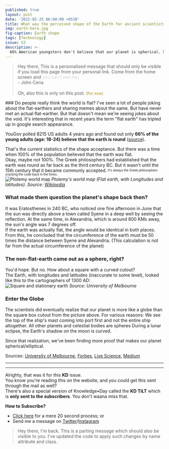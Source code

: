 ```yaml
---
published: true
layout: post
date: '2022-02-25 06:00:00 +0530'
title: What was the perceived shape of the Earth for ancient scientists?
img: earth-hero.jpg
fig-caption: Earth shape
tags: [Technology]
issue: 53
description: >-
  66% American youngsters don't believe that our planet is spherical. See what the scientists in the past believed.
---
```

<div class="personal-text">
<blockquote>Hey <span name="reader-fname">there</span>, This is a personalised message that should only be visible if you load this page from your personal link. Come from the home screen and <span style="color:lightgrey;">you can't see me</span>. <br/>- John Cena<br/><br/>Oh, also this is only on this post. <span style="color: darkgoldenrod; font-size: 12px;">(For now)</span></blockquote>
</div>
### Do people really think the world is flat?
I've seen a lot of people joking about the flat-earthers and sharing memes about the same. But have never met an actual flat-earther.  
But that doesn't mean we're seeing jokes about the void. It's interesting that in recent years the term "flat earth" has tripled up in google search appearance.  

YouGov polled 8215 US adults 4 years ago and found out only **66% of the young adults (age: 18-24) believe that the earth is round** ([source](https://www.forbes.com/sites/trevornace/2018/04/04/only-two-thirds-of-american-millennials-believe-the-earth-is-round/?sh=1702cf727ec6)).  

That's the current statistics of the shape acceptance. But there was a time when 100% of the population believed that the earth was flat.  
Okay, maybe not 100%. The Greek philosophers had established that the earth was round as far back as the third century BC. But it wasn't until the 15th century that it became commonly accepted. <sub><sup>It's always the Greek philosophers cracking the code back in the times.</sup></sub>  
![Ptolemy world map](https://upload.wikimedia.org/wikipedia/commons/thumb/2/23/PtolemyWorldMap.jpg/1280px-PtolemyWorldMap.jpg)
_Ptolemy's world map (Flat earth, with Longitudes and latitudes). Source: [Wikipedia](https://en.wikipedia.org/wiki/Ptolemy%27s_world_map)_


### What made them question the planet's shape back then?
It was Eratosthenes in 240 BC, who noticed one fine afternoon in June that the sun was directly above a town called Syene in a deep well by seeing the reflection.
At the same time, in Alexandria, which is around 800 KMs away, the sun's angle was 7 degrees off.  
If the earth was actually flat, the angle would be identical in both places. From this, he concluded that the circumference of the earth must be 50 times the distance between Syene and Alexandria. (This calculation is not far from the actual circumference of the planet)  

### The non-flat-earth came out as a sphere, right?
You'd hope. But no. How about a square with a curved cutout?  
The Earth, with longitudes and latitudes (inaccurate to some level), looked like this to the cartographers of 1300 AD:  
![Square and stationary earth](https://res-2.cloudinary.com/the-university-of-melbourne/image/upload/s--vq5ybZtD--/c_limit,f_auto,q_75,w_892/v1/pursuit-uploads/1bd/6b8/5e3/1bd6b85e33347a30e5e2e59b9fcfbed99650d0d4001244213f912abd54af.jpg)
_Source: University of Melbourne_

### Enter the Globe
The scientists did eventually realize that our planet is more like a globe than the square box cutout from the picture above. For various reasons:
We see the top of the ship's mast coming into port first and not the entire ship altogether.
All other planets and celestial bodies are spheres
During a lunar eclipse, the Earth's shadow on the moon is curved.

Since that realization, we've been finding more proof that makes our planet spherical/elliptical.  

Sources: [University of Melbourne](https://pursuit.unimelb.edu.au/articles/why-do-some-people-believe-the-earth-is-flat), [Forbes](https://www.forbes.com/sites/trevornace/2018/04/04/only-two-thirds-of-american-millennials-believe-the-earth-is-round/?sh=1702cf727ec6), [Live Science](https://www.livescience.com/24310-flat-earth-belief.html), [Medium](https://medium.com/starts-with-a-bang/who-discovered-the-earth-is-round-67dfc013402a)  

------
------

Alrighty, that was it for this **KD** issue.   
You know you're reading this on the website, and you could get this sent through the mail as well?  
There's also a special version of Knowledge•Day called the **KD TiLT** which is **only sent to the subscribers**. You don't waana miss that.  

**How to Subscribe?**  
- [Click here](https://knowledgeday.in/signup/?utm_source=kdweb_issue52&utm_medium=blog_conclusion&utm_campaign=issue52) for a mere 20 second process; or  
- Send me a message on [Twitter](https://twitter.com/knowledgedaynl?utm_source=kdweb_issue52&utm_medium=blog_conclusion&utm_campaign=issue52)/[Instagram](http://instagram.com/knowledgedaynl?utm_source=kdweb_issue52&utm_medium=blog_conclusion&utm_campaign=issue52)  

<div class="personal-text">
<blockquote>Hey <span name="reader-fname">there</span>, I'm back. This is a parting message which should also be visible to you. I've updated the code to apply such changes by name attribute and class.</blockquote></div>
